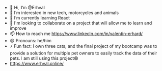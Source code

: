 - 👋 Hi, I’m @Erhval
- 👀 I’m interested in new tech, motorcycles and animals 
- 🌱 I’m currently learning React
- 💞️ I'm looking to collaborate on a project that will allow me to learn and improve
- 📫 How to reach me https://www.linkedin.com/in/valentin-erhard/
- 😄 Pronouns: he/him 
- ⚡ Fun fact: I own three cats, and the final project of my bootcamp was to provide a solution for multiple pet owners to easily track the data of their pets. I am still using this project😄
-  https://www.erhval.online/
<!---
Erhval/Erhval is a ✨ special ✨ repository because its `README.md` (this file) appears on your GitHub profile.
You can click the Preview link to take a look at your changes.
--->
